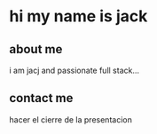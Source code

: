 # hi my name is jack

## about me
i am jacj and passionate full stack...

## contact me

hacer el cierre de la presentacion